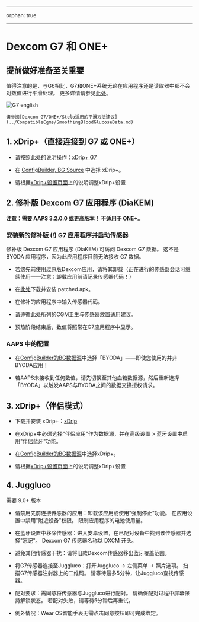 - - -
orphan: true
- - -

# Dexcom G7 和 ONE+


## 提前做好准备至关重要

值得注意的是，与G6相比，G7和ONE+系统无论在应用程序还是读取器中都不会对数值进行平滑处理。 更多详情请参见[此处](https://www.dexcom.com/en-us/faqs/why-does-past-cgm-data-look-different-from-past-data-on-receiver-and-follow-app)。

![G7 english](../images/6fe30b84-227a-4bae-a9a5-527cee341dbf.png)

```{admonition} Smoothing method 
请参阅[Dexcom G7/ONE+/Stelo适用的平滑方法建议](../CompatibleCgms/SmoothingBloodGlucoseData.md)
```

## 1. xDrip+（直接连接到 G7 或 ONE+）

- 请按照此处的说明操作：[xDrip+ G7](https://navid200.github.io/xDrip/docs/Dexcom/G7.html)
- 在 [ConfigBuilder, BG Source](#Config-Builder-bg-source) 中选择 xDrip+。

- 请根据[xDrip+设置页面](../CompatibleCgms/xDrip.md)上的说明调整xDrip+设置

## 2.  修补版 Dexcom G7 应用程序 (DiaKEM)

**注意：需要 AAPS 3.2.0.0 或更高版本！ 不适用于 ONE+。**

### 安装新的修补版 (\!) G7 应用程序并启动传感器

修补版 Dexcom G7 应用程序 (DiaKEM) 可访问 Dexcom G7 数据。 这不是 BYODA 应用程序，因为此应用程序目前无法接收 G7 数据。

- 若您先前使用过原版Dexcom应用，请将其卸载（正在进行的传感器会话可继续使用——注意：卸载应用前请记录传感器代码！）

- 在[此处](https://github.com/authorgambel/g7/releases)下载并安装 patched.apk。

- 在修补的应用程序中输入传感器代码。

- 请遵循[此处](../CompatibleCgms/GeneralCGMRecommendation.md)所列的CGM卫生与传感器放置通用建议。

- 预热阶段结束后，数值将照常在G7应用程序中显示。

### AAPS 中的配置

- 在[ConfigBuilder的BG数据源](#Config-Builder-bg-source)中选择「BYODA」——即使您使用的并非BYODA应用！

- 若AAPS未接收到任何数值，请先切换至其他血糖数据源，然后重新选择「BYODA」以触发AAPS与BYODA之间的数据交换授权请求。

## 3. xDrip+（伴侣模式）

-   下载并安装 xDrip+：[xDrip](https://github.com/NightscoutFoundation/xDrip)
- 在xDrip+中必须选择"伴侣应用"作为数据源，并在高级设置 > 蓝牙设置中启用"伴侣蓝牙"功能。
-   在[ConfigBuilder的BG数据源](#Config-Builder-bg-source)中选择xDrip+。

-   请根据[xDrip+设置页面](../CompatibleCgms/xDrip.md)上的说明调整xDrip+设置

## 4. Juggluco

需要 9.0+ 版本

- 请禁用先前连接传感器的应用：卸载该应用或使用"强制停止"功能。 在应用设置中禁用"附近设备"权限。 限制应用程序的电池使用量。

- 在蓝牙设置中移除传感器：进入安卓设置，在已配对设备中找到该传感器并选择"忘记"。 Dexcom G7 传感器名称以 DXCM 开头。

- 避免其他传感器干扰：请将旧款Dexcom传感器移出蓝牙覆盖范围。

- 将G7传感器连接至Juggluco：打开Juggluco → 左侧菜单 → 照片选项。 扫描G7传感器注射器上的二维码。 请等待最多5分钟，让Juggluco查找传感器。

- 配对要求：需同意将传感器与Juggluco进行配对。 请确保配对过程中屏幕保持解锁状态。 若配对失败，请等待5分钟后再重试。

- 例外情况：Wear OS智能手表无需点击同意按钮即可完成绑定。
